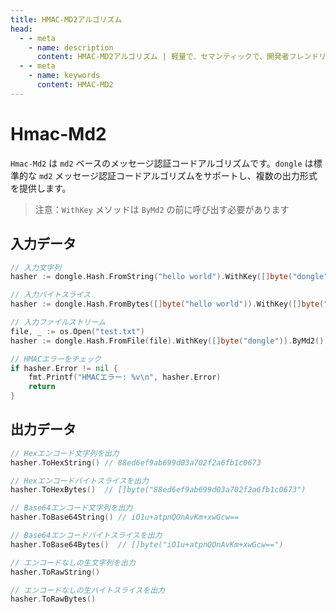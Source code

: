 ```yaml
---
title: HMAC-MD2アルゴリズム
head:
  - - meta
    - name: description
      content: HMAC-MD2アルゴリズム | 軽量で、セマンティックで、開発者フレンドリーなgolang エンコード&暗号ライブラリ
  - - meta
    - name: keywords
      content: HMAC-MD2
---
```


# Hmac-Md2

`Hmac-Md2` は `md2` ベースのメッセージ認証コードアルゴリズムです。`dongle` は標準的な `md2` メッセージ認証コードアルゴリズムをサポートし、複数の出力形式を提供します。

> 注意：`WithKey` メソッドは `ByMd2` の前に呼び出す必要があります

## 入力データ

```go
// 入力文字列
hasher := dongle.Hash.FromString("hello world").WithKey([]byte("dongle")).ByMd2()

// 入力バイトスライス
hasher := dongle.Hash.FromBytes([]byte("hello world")).WithKey([]byte("dongle")).ByMd2()

// 入力ファイルストリーム
file, _ := os.Open("test.txt")
hasher := dongle.Hash.FromFile(file).WithKey([]byte("dongle")).ByMd2()

// HMACエラーをチェック
if hasher.Error != nil {
	fmt.Printf("HMACエラー: %v\n", hasher.Error)
	return
}
```

## 出力データ

```go
// Hexエンコード文字列を出力
hasher.ToHexString() // 88ed6ef9ab699d03a702f2a6fb1c0673

// Hexエンコードバイトスライスを出力
hasher.ToHexBytes()  // []byte("88ed6ef9ab699d03a702f2a6fb1c0673")

// Base64エンコード文字列を出力
hasher.ToBase64String() // iO1u+atpnQOnAvKm+xwGcw==

// Base64エンコードバイトスライスを出力
hasher.ToBase64Bytes()  // []byte("iO1u+atpnQOnAvKm+xwGcw==")

// エンコードなしの生文字列を出力
hasher.ToRawString()

// エンコードなしの生バイトスライスを出力
hasher.ToRawBytes()
```
